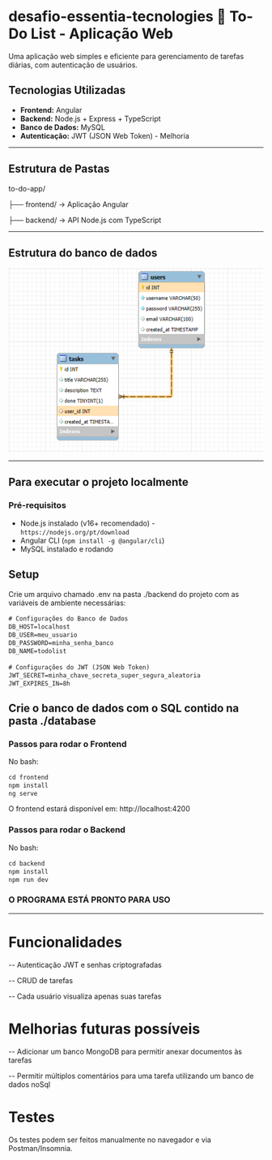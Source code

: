 # desafio-essentia-tecnologies 📝 To-Do List - Aplicação Web

Uma aplicação web simples e eficiente para gerenciamento de tarefas diárias, com autenticação de usuários.

## Tecnologias Utilizadas

- **Frontend:** Angular
- **Backend:** Node.js + Express + TypeScript
- **Banco de Dados:** MySQL
- **Autenticação:** JWT (JSON Web Token) - Melhoria

---

## Estrutura de Pastas

to-do-app/

├── frontend/ → Aplicação Angular

├── backend/ → API Node.js com TypeScript

---

## Estrutura do banco de dados
![EER Diagram](database/eer-diagram.png)

---

## Para executar o projeto localmente

### Pré-requisitos

- Node.js instalado (v16+ recomendado) - `https://nodejs.org/pt/download`
- Angular CLI (`npm install -g @angular/cli`)
- MySQL instalado e rodando

## Setup
  Crie um arquivo chamado .env na pasta ./backend do projeto com as variáveis de ambiente necessárias:


```env
# Configurações do Banco de Dados
DB_HOST=localhost
DB_USER=meu_usuario
DB_PASSWORD=minha_senha_banco
DB_NAME=todolist

# Configurações do JWT (JSON Web Token)
JWT_SECRET=minha_chave_secreta_super_segura_aleatoria
JWT_EXPIRES_IN=8h
```

Crie o banco de dados com o SQL contido na pasta ./database
---

### Passos para rodar o Frontend

No bash:
```
cd frontend
npm install
ng serve
```
O frontend estará disponível em: http://localhost:4200

### Passos para rodar o Backend
No bash:
```
cd backend
npm install
npm run dev
```

### O PROGRAMA ESTÁ PRONTO PARA USO ###

------


# Funcionalidades
-- Autenticação JWT e senhas criptografadas

-- CRUD de tarefas

-- Cada usuário visualiza apenas suas tarefas

# Melhorias futuras possíveis
-- Adicionar um banco MongoDB para permitir anexar documentos às tarefas

-- Permitir múltiplos comentários para uma tarefa utilizando um banco de dados noSql

# Testes
Os testes podem ser feitos manualmente no navegador e via Postman/Insomnia.
